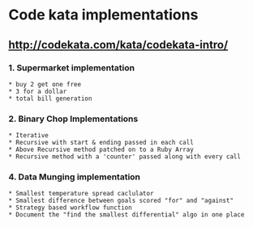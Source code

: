 # Code kata implementations

## http://codekata.com/kata/codekata-intro/

### 1. Supermarket implementation
    * buy 2 get one free
    * 3 for a dollar
    * total bill generation

### 2. Binary Chop Implementations
    * Iterative
    * Recursive with start & ending passed in each call
    * Above Recursive method patched on to a Ruby Array
    * Recursive method with a 'counter' passed along with every call

### 4. Data Munging implementation
    * Smallest temperature spread caclulator
    * Smallest difference between goals scored "for" and "against"
    * Strategy based workflow function
    * Document the "find the smallest differential" algo in one place

